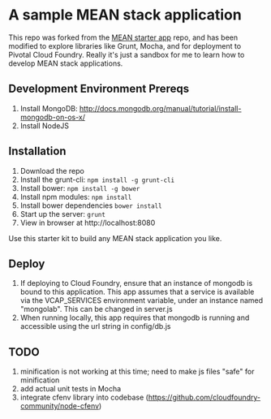 # A sample MEAN stack application

This repo was forked from the [MEAN starter app](https://github.com/scotch-io/starter-node-angular) repo, and has been modified to explore libraries like Grunt, Mocha, and for deployment to Pivotal Cloud Foundry. Really it's just a sandbox for me to learn how to develop MEAN stack applications. 

## Development Environment Prereqs
1. Install MongoDB: http://docs.mongodb.org/manual/tutorial/install-mongodb-on-os-x/
1. Install NodeJS

## Installation
1. Download the repo
1. Install the grunt-cli: `npm install -g grunt-cli`
1. Install bower: `npm install -g bower`
1. Install npm modules: `npm install`
1. Install bower dependencies `bower install`
1. Start up the server: `grunt`
1. View in browser at http://localhost:8080

Use this starter kit to build any MEAN stack application you like.

## Deploy
1. If deploying to Cloud Foundry, ensure that an instance of mongodb is bound to this application. This app assumes that a service is available via the VCAP_SERVICES environment variable, under an instance named "mongolab". This can be changed in server.js
1. When running locally, this app requires that mongodb is running and accessible using the url string in config/db.js

## TODO
1. minification is not working at this time; need to make js files "safe" for minification
1. add actual unit tests in Mocha
1. integrate cfenv library into codebase (https://github.com/cloudfoundry-community/node-cfenv)
